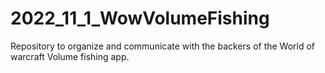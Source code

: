 # 2022_11_1_WowVolumeFishing
Repository to organize and communicate with the backers of the World of warcraft Volume fishing app.
